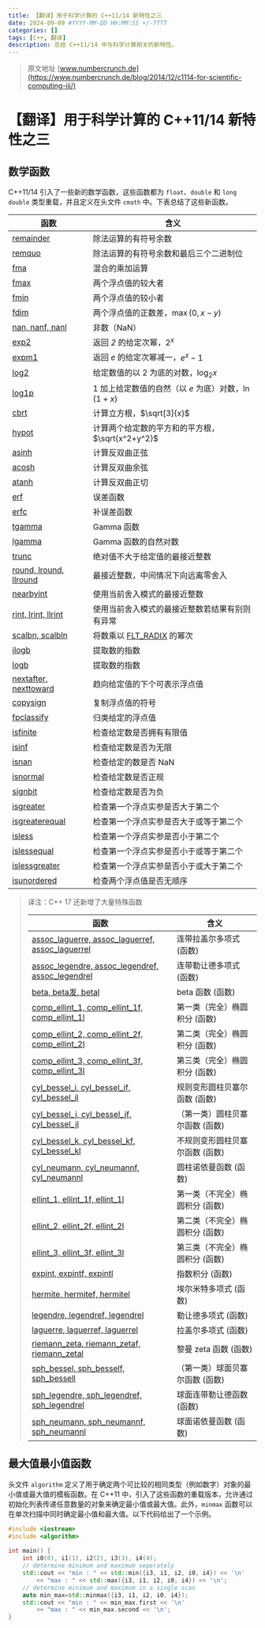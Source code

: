 ```yaml
---
title: 【翻译】用于科学计算的 C++11/14 新特性之三
date: 2024-09-09 #YYYY-MM-DD HH:MM:SS +/-TTTT
categories: []
tags: [C++, 翻译]
description: 总结 C++11/14 中与科学计算相关的新特性。
---
```


> 原文地址 [www.numbercrunch.de](https://www.numbercrunch.de/blog/2014/12/c1114-for-scientific-computing-iii/)

# 【翻译】用于科学计算的 C++11/14 新特性之三

## 数学函数

C++11/14 引入了一些新的数学函数，这些函数都为 `float`、`double` 和 `long double` 类型重载，并且定义在头文件 `cmath` 中。下表总结了这些新函数。

| 函数                                                                              | 含义                                                                         |
| --------------------------------------------------------------------------------- | ---------------------------------------------------------------------------- |
| [remainder](https://en.cppreference.com/w/cpp/numeric/math/remainder)             | 除法运算的有符号余数                                                         |
| [remquo](https://en.cppreference.com/w/cpp/numeric/math/remquo)                   | 除法运算的有符号余数和最后三个二进制位                                       |
| [fma](https://en.cppreference.com/w/cpp/numeric/math/fma)                         | 混合的乘加运算                                                               |
| [fmax](https://en.cppreference.com/w/cpp/numeric/math/fmax)                       | 两个浮点值的较大者                                                           |
| [fmin](https://en.cppreference.com/w/cpp/numeric/math/fmin)                       | 两个浮点值的较小者                                                           |
| [fdim](https://en.cppreference.com/w/cpp/numeric/math/fdim)                       | 两个浮点值的正数差，$\max(0,x−y)$                                            |
| [nan, nanf, nanl](https://en.cppreference.com/w/cpp/numeric/math/nan)             | 非数（NaN）                                                                  |
| [exp2](https://en.cppreference.com/w/cpp/numeric/math/exp2)                       | 返回 *2* 的给定次幂，$2^x$                                                   |
| [expm1](https://en.cppreference.com/w/cpp/numeric/math/expm1)                     | 返回 *e* 的给定次幂减一，$e^x−1$                                             |
| [log2](https://en.cppreference.com/w/cpp/numeric/math/log2)                       | 给定数值的以 2 为底的对数，$\log_2x$                                         |
| [log1p](https://en.cppreference.com/w/cpp/numeric/math/log1p)                     | 1 加上给定数值的自然（以 *e* 为底）对数，$\ln(1+x)$                          |
| [cbrt](https://en.cppreference.com/w/cpp/numeric/math/cbrt)                       | 计算立方根，$\sqrt[3]{x}$                                                    |
| [hypot](https://en.cppreference.com/w/cpp/numeric/math/hypot)                     | 计算两个给定数的平方和的平方根，$\sqrt{x^2+y^2}$                             |
| [asinh](https://en.cppreference.com/w/cpp/numeric/math/asinh)                     | 计算反双曲正弦                                                               |
| [acosh](https://en.cppreference.com/w/cpp/numeric/math/acosh)                     | 计算反双曲余弦                                                               |
| [atanh](https://en.cppreference.com/w/cpp/numeric/math/atanh)                     | 计算反双曲正切                                                               |
| [erf](https://en.cppreference.com/w/cpp/numeric/math/erf)                         | 误差函数                                                                     |
| [erfc](https://en.cppreference.com/w/cpp/numeric/math/erfc)                       | 补误差函数                                                                   |
| [tgamma](https://en.cppreference.com/w/cpp/numeric/math/tgamma)                   | Gamma 函数                                                                   |
| [lgamma](https://en.cppreference.com/w/cpp/numeric/math/lgamma)                   | Gamma 函数的自然对数                                                         |
| [trunc](https://en.cppreference.com/w/cpp/numeric/math/trunc)                     | 绝对值不大于给定值的最接近整数                                               |
| [round, lround, llround](https://en.cppreference.com/w/cpp/numeric/math/round)    | 最接近整数，中间情况下向远离零舍入                                           |
| [nearbyint](https://en.cppreference.com/w/cpp/numeric/math/nearbyint)             | 使用当前舍入模式的最接近整数                                                 |
| [rint, lrint, llrint](https://en.cppreference.com/w/cpp/numeric/math/rint)        | 使用当前舍入模式的最接近整数若结果有别则有异常                               |
| [scalbn, scalbln](https://en.cppreference.com/w/cpp/numeric/math/scalbn)          | 将数乘以 [FLT_RADIX](https://en.cppreference.com/w/cpp/types/climits) 的幂次 |
| [ilogb](https://en.cppreference.com/w/cpp/numeric/math/ilogb)                     | 提取数的指数                                                                 |
| [logb](https://en.cppreference.com/w/cpp/numeric/math/logb)                       | 提取数的指数                                                                 |
| [nextafter, nexttoward](https://en.cppreference.com/w/cpp/numeric/math/nextafter) | 趋向给定值的下个可表示浮点值                                                 |
| [copysign](https://en.cppreference.com/w/cpp/numeric/math/copysign)               | 复制浮点值的符号                                                             |
| [fpclassify](https://en.cppreference.com/w/cpp/numeric/math/fpclassify)           | 归类给定的浮点值                                                             |
| [isfinite](https://en.cppreference.com/w/cpp/numeric/math/isfinite)               | 检查给定数是否拥有有限值                                                     |
| [isinf](https://en.cppreference.com/w/cpp/numeric/math/isinf)                     | 检查给定数是否为无限                                                         |
| [isnan](https://en.cppreference.com/w/cpp/numeric/math/isnan)                     | 检查给定的数是否 NaN                                                         |
| [isnormal](https://en.cppreference.com/w/cpp/numeric/math/isnormal)               | 检查给定数是否正规                                                           |
| [signbit](https://en.cppreference.com/w/cpp/numeric/math/signbit)                 | 检查给定数是否为负                                                           |
| [isgreater](https://en.cppreference.com/w/cpp/numeric/math/isgreater)             | 检查第一个浮点实参是否大于第二个                                             |
| [isgreaterequal](https://en.cppreference.com/w/cpp/numeric/math/isgreaterequal)   | 检查第一个浮点实参是否大于或等于第二个                                       |
| [isless](https://en.cppreference.com/w/cpp/numeric/math/isless)                   | 检查第一个浮点实参是否小于第二个                                             |
| [islessequal](https://en.cppreference.com/w/cpp/numeric/math/islessequal)         | 检查第一个浮点实参是否小于或等于第二个                                       |
| [islessgreater](https://en.cppreference.com/w/cpp/numeric/math/islessgreater)     | 检查第一个浮点实参是否小于或大于第二个                                       |
| [isunordered](https://en.cppreference.com/w/cpp/numeric/math/isunordered)         | 检查两个浮点值是否无顺序                                                     |

> 译注：C++ 17 还新增了大量特殊函数
>
> | 函数                                                         | 含义                            |
> | ------------------------------------------------------------ | ------------------------------- |
> | [assoc_laguerre, assoc_laguerref, assoc_laguerrel](https://en.cppreference.com/w/cpp/numeric/special_functions/assoc_laguerre) | 连带拉盖尔多项式 (函数)         |
> | [assoc_legendre, assoc_legendref, assoc_legendrel](https://en.cppreference.com/w/cpp/numeric/special_functions/assoc_legendre) | 连带勒让德多项式 (函数)         |
> | [beta, beta发, betal](https://en.cppreference.com/w/cpp/numeric/special_functions/beta) | beta 函数 (函数)                |
> | [comp_ellint_1, comp_ellint_1f, comp_ellint_1l](https://en.cppreference.com/w/cpp/numeric/special_functions/comp_ellint_1) | 第一类（完全）椭圆积分 (函数)   |
> | [comp_ellint_2, comp_ellint_2f, comp_ellint_2l](https://en.cppreference.com/w/cpp/numeric/special_functions/comp_ellint_2) | 第二类（完全）椭圆积分 (函数)   |
> | [comp_ellint_3, comp_ellint_3f, comp_ellint_3l](https://en.cppreference.com/w/cpp/numeric/special_functions/comp_ellint_3) | 第三类（完全）椭圆积分 (函数)   |
> | [cyl_bessel_i, cyl_bessel_if, cyl_bessel_il](https://en.cppreference.com/w/cpp/numeric/special_functions/cyl_bessel_i) | 规则变形圆柱贝塞尔函数 (函数)   |
> | [cyl_bessel_j, cyl_bessel_jf, cyl_bessel_jl](https://en.cppreference.com/w/cpp/numeric/special_functions/cyl_bessel_j) | （第一类）圆柱贝塞尔函数 (函数) |
> | [cyl_bessel_k, cyl_bessel_kf, cyl_bessel_kl](https://en.cppreference.com/w/cpp/numeric/special_functions/cyl_bessel_k) | 不规则变形圆柱贝塞尔函数 (函数) |
> | [cyl_neumann, cyl_neumannf, cyl_neumannl](https://en.cppreference.com/w/cpp/numeric/special_functions/cyl_neumann) | 圆柱诺依曼函数 (函数)           |
> | [ellint_1, ellint_1f, ellint_1l](https://en.cppreference.com/w/cpp/numeric/special_functions/ellint_1) | 第一类（不完全）椭圆积分 (函数) |
> | [ellint_2, ellint_2f, ellint_2l](https://en.cppreference.com/w/cpp/numeric/special_functions/ellint_2) | 第二类（不完全）椭圆积分 (函数) |
> | [ellint_3, ellint_3f, ellint_3l](https://en.cppreference.com/w/cpp/numeric/special_functions/ellint_3) | 第三类（不完全）椭圆积分 (函数) |
> | [expint, expintf, expintl](https://en.cppreference.com/w/cpp/numeric/special_functions/expint) | 指数积分 (函数)                 |
> | [hermite, hermitef, hermitel](https://en.cppreference.com/w/cpp/numeric/special_functions/hermite) | 埃尔米特多项式 (函数)           |
> | [legendre, legendref, legendrel](https://en.cppreference.com/w/cpp/numeric/special_functions/legendre) | 勒让德多项式 (函数)             |
> | [laguerre, laguerref, laguerrel](https://en.cppreference.com/w/cpp/numeric/special_functions/laguerre) | 拉盖尔多项式 (函数)             |
> | [riemann_zeta, riemann_zetaf, riemann_zetal](https://en.cppreference.com/w/cpp/numeric/special_functions/riemann_zeta) | 黎曼 zeta 函数 (函数)           |
> | [sph_bessel, sph_besself, sph_bessell](https://en.cppreference.com/w/cpp/numeric/special_functions/sph_bessel) | （第一类）球面贝塞尔函数 (函数) |
> | [sph_legendre, sph_legendref, sph_legendrel](https://en.cppreference.com/w/cpp/numeric/special_functions/sph_legendre) | 球面连带勒让德函数 (函数)       |
> | [sph_neumann, sph_neumannf, sph_neumannl](https://en.cppreference.com/w/cpp/numeric/special_functions/sph_neumann) | 球面诺依曼函数 (函数)           |

## 最大值最小值函数

头文件 `algorithm` 定义了用于确定两个可比较的相同类型（例如数字）对象的最小值或最大值的模板函数。在 C++11 中，引入了这些函数的重载版本，允许通过初始化列表传递任意数量的对象来确定最小值或最大值。此外，`minmax` 函数可以在单次扫描中同时确定最小值和最大值。以下代码给出了一个示例。

```c++
#include <iostream>
#include <algorithm>
 
int main() {
    int i0(0), i1(1), i2(2), i3(3), i4(4);
    // determine minimum and maximum seperately
    std::cout << "min : " << std::min({i3, i1, i2, i0, i4}) << '\n'
        << "max : " << std::max({i3, i1, i2, i0, i4}) << '\n';
    // determine minimum and maximum in a single scan
    auto min_max=std::minmax({i3, i1, i2, i0, i4});
    std::cout << "min : " << min_max.first << '\n'
        << "max : " << min_max.second << '\n';
}
```
